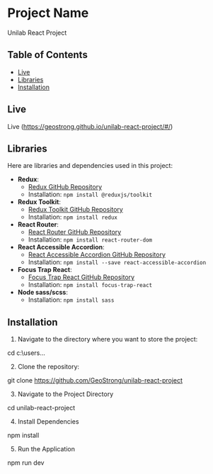 # Project Name

Unilab React Project

## Table of Contents

- [Live](#live)
- [Libraries](#libraries)
- [Installation](#installation)

## Live

Live (https://geostrong.github.io/unilab-react-project/#/)

## Libraries

Here are libraries and dependencies used in this project:

- **Redux**:
  - [Redux GitHub Repository](https://github.com/reduxjs/redux)
  - Installation: `npm install @reduxjs/toolkit`
- **Redux Toolkit**:
  - [Redux Toolkit GitHub Repository](https://github.com/reduxjs/redux-toolkit)
  - Installation: `npm install redux`
- **React Router**:
  - [React Router GitHub Repository](https://github.com/ReactTraining/react-router)
  - Installation: `npm install react-router-dom`
- **React Accessible Accordion**:
  - [React Accessible Accordion GitHub Repository](https://github.com/springload/react-accessible-accordion)
  - Installation: `npm install --save react-accessible-accordion`
- **Focus Trap React**:
  - [Focus Trap React GitHub Repository](https://github.com/focus-trap/focus-trap-react)
  - Installation: `npm install focus-trap-react`
- **Node sass/scss**:
  - Installation: `npm install sass`

## Installation

1. Navigate to the directory where you want to store the project:

cd c:\users\...

2. Clone the repository:

git clone https://github.com/GeoStrong/unilab-react-project

3. Navigate to the Project Directory

cd unilab-react-project

4. Install Dependencies

npm install

5. Run the Application

npm run dev
